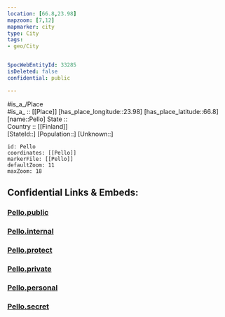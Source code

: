 ```yaml
---
location: [66.8,23.98] 
mapzoom: [7,12] 
mapmarker: city 
type: City
tags:
- geo/City


SpocWebEntityId: 33285
isDeleted: false
confidential: public

---
```

#is_a_/Place  
#is_a_ :: [[Place]] 
[has_place_longitude::23.98] 
[has_place_latitude::66.8] 
[name::Pello] 
State ::  
Country :: [[Finland]]  
[StateId::] 
[Population::] 
[Unknown::] 


```leaflet
id: Pello
coordinates: [[Pello]] 
markerFile: [[Pello]] 
defaultZoom: 11 
maxZoom: 18
```


## Confidential Links & Embeds: 

### [Pello.public](/_public/\Earth\Continent\Europe\Europe~North\Sweden\Provinces~Sweden\Norrbotten\CityPello.public.md) 

### [Pello.internal](/_internal/\Earth\Continent\Europe\Europe~North\Sweden\Provinces~Sweden\Norrbotten\CityPello.internal.md) 

### [Pello.protect](/_protect/\Earth\Continent\Europe\Europe~North\Sweden\Provinces~Sweden\Norrbotten\CityPello.protect.md) 

### [Pello.private](/_private/\Earth\Continent\Europe\Europe~North\Sweden\Provinces~Sweden\Norrbotten\CityPello.private.md) 

### [Pello.personal](/_personal/\Earth\Continent\Europe\Europe~North\Sweden\Provinces~Sweden\Norrbotten\CityPello.personal.md) 

### [Pello.secret](/_secret/\Earth\Continent\Europe\Europe~North\Sweden\Provinces~Sweden\Norrbotten\CityPello.secret.md)

